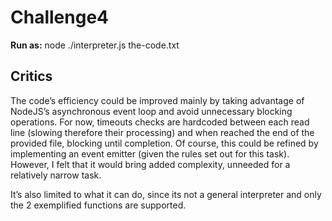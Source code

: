 # Challenge4

**Run as:** node ./interpreter.js the-code.txt


## Critics
The code’s efficiency could be improved mainly by taking advantage of NodeJS’s asynchronous event loop and avoid unnecessary blocking operations. For now, timeouts checks are hardcoded between each read line (slowing therefore their processing) and when reached the end of the provided file, blocking until completion.
Of course, this could be refined by implementing an event emitter (given the rules set out for this task). However, I felt that it would bring added complexity, unneeded for a relatively narrow task.

It’s also limited to what it can do, since its not a general interpreter and only the 2 exemplified functions are supported.


